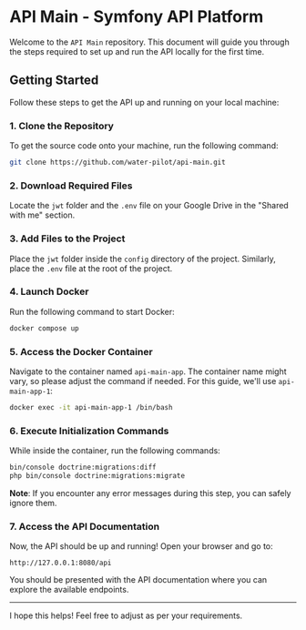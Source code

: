 # API Main - Symfony API Platform

Welcome to the `API Main` repository. This document will guide you through the steps required to set up and run the API locally for the first time.

## Getting Started

Follow these steps to get the API up and running on your local machine:

### 1. Clone the Repository

To get the source code onto your machine, run the following command:

```bash
git clone https://github.com/water-pilot/api-main.git
```

### 2. Download Required Files

Locate the `jwt` folder and the `.env` file on your Google Drive in the "Shared with me" section.

### 3. Add Files to the Project

Place the `jwt` folder inside the `config` directory of the project. Similarly, place the `.env` file at the root of the project.

### 4. Launch Docker

Run the following command to start Docker:

```bash
docker compose up
```

### 5. Access the Docker Container

Navigate to the container named `api-main-app`. The container name might vary, so please adjust the command if needed. For this guide, we'll use `api-main-app-1`:

```bash
docker exec -it api-main-app-1 /bin/bash
```

### 6. Execute Initialization Commands

While inside the container, run the following commands:

```bash
bin/console doctrine:migrations:diff
php bin/console doctrine:migrations:migrate
```

**Note**: If you encounter any error messages during this step, you can safely ignore them.

### 7. Access the API Documentation

Now, the API should be up and running! Open your browser and go to:

```
http://127.0.0.1:8080/api
```

You should be presented with the API documentation where you can explore the available endpoints.

---

I hope this helps! Feel free to adjust as per your requirements.
